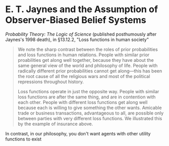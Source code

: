 # E. T. Jaynes and the Assumption of Observer-Biased Belief Systems

_Probability Theory: The Logic of Science_ (published posthumously after Jaynes's 1998 death), in §13.12.2, "Loss functions in human society"

> We note the sharp contrast between the roles of prior probabilities and loss functions in human relations. People with similar prior proabilities get along well together, because they have about the same general view of the world and philosophy of life. People with radically different prior probabilities cannot get along—this has been the root cause of all the religious wars and most of the political repressions throughout history.
>
> Loss functions operate in just the opposite way. People with similar loss functions are after the same thing, and are in contention with each other. People with different loss functions get along well because each is willing to give something the other wants. Amicable trade or business transactions, advantageous to all, are possible only between parties with very different loss functions. We illustrated this by the example of insurance above.

In contrast, in our philosophy, you don't want agents with other utility functions to exist